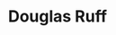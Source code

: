 ---
title: "Douglas Ruff"
presenter_id: douglas_ruff
position: Postbac IRTA
start_date: 2004
end_date: 2007
email: 
phone: 
photo: assets/images/portrait_4.jpg
status: former
layout: member 
---